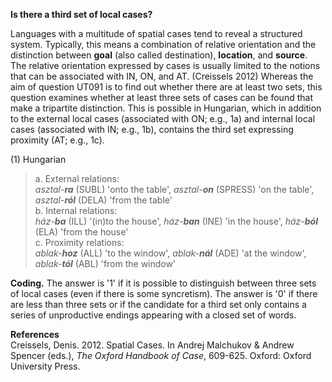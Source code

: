 **Is there a third set of local cases?**

Languages with a multitude of spatial cases tend to reveal a structured system. Typically, this means a combination of relative orientation and the distinction between **goal** (also called destination), **location**, and **source**. The relative orientation expressed by cases is usually limited to the notions that can be associated with IN, ON, and AT. (Creissels 2012) Whereas the aim of question UT091 is to find out whether there are at least two sets, this question examines whether at least three sets of cases can be found that make a tripartite distinction. This is possible in Hungarian, which in addition to the external local cases (associated with ON; e.g., 1a) and internal local cases (associated with IN; e.g., 1b), contains the third set expressing proximity (AT; e.g., 1c).

(1) Hungarian<br/>
> a. External relations:<br/> 
> *asztal-**ra*** (SUBL) 'onto the table', *asztal-**on*** (SPRESS) 'on the table', *asztal-**ról*** (DELA) 'from the table'<br/>
> b. Internal relations:<br/>
> *ház-**ba*** (ILL) '(in)to the house', *ház-**ban*** (INE) 'in the house', *ház-**ból*** (ELA) 'from the house' <br/>
> c. Proximity relations:<br/>
> *ablak-**hoz*** (ALL) 'to the window', *ablak-**nál*** (ADE) 'at the window', *ablak-**tól*** (ABL) 'from the window' 

**Coding.** The answer is '1' if it is possible to distinguish between three sets of local cases (even if there is some syncretism). The answer is '0' if there are less than three sets or if the candidate for a third set only contains a series of unproductive endings appearing with a closed set of words.

**References**<br/>
Creissels, Denis. 2012. Spatial Cases. In Andrej Malchukov & Andrew Spencer (eds.), *The Oxford Handbook of Case*, 609-625. Oxford: Oxford University Press.
